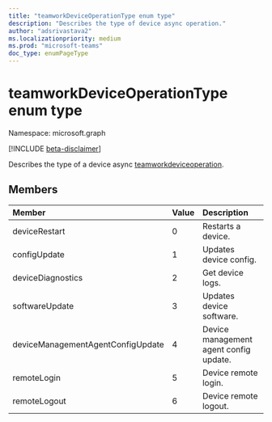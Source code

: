 ```yaml
---
title: "teamworkDeviceOperationType enum type"
description: "Describes the type of device async operation."
author: "adsrivastava2"
ms.localizationpriority: medium
ms.prod: "microsoft-teams"
doc_type: enumPageType
---
```


# teamworkDeviceOperationType enum type

Namespace: microsoft.graph

[!INCLUDE [beta-disclaimer](../../includes/beta-disclaimer.md)]

Describes the type of a device async [teamworkdeviceoperation](teamworkdeviceoperation.md).

## Members

| Member | Value| Description |
|:---------------|:--------|:----------|
|deviceRestart|0|Restarts a device.|
|configUpdate|1|Updates device config.|
|deviceDiagnostics|2|Get device logs.|
|softwareUpdate|3|Updates device software.|
|deviceManagementAgentConfigUpdate|4|Device management agent config update.|
|remoteLogin|5|Device remote login.|
|remoteLogout|6|Device remote logout.|

